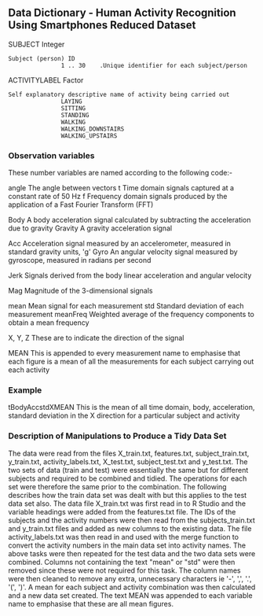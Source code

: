 ## Data Dictionary - Human Activity Recognition Using Smartphones Reduced Dataset

SUBJECT				Integer

    Subject (person) ID
                   1 .. 30    .Unique identifier for each subject/person
           
ACTIVITYLABEL		Factor

    Self explanatory descriptive name of activity being carried out
                   LAYING
                   SITTING
                   STANDING
                   WALKING
                   WALKING_DOWNSTAIRS
                   WALKING_UPSTAIRS

### Observation variables
These number variables are named according to the following code:-

angle		The angle between vectors
t			Time domain signals captured at a constant rate of 50 Hz
f			Frequency domain signals produced by the application of a Fast Fourier Transform (FFT)

Body		A body acceleration signal calculated by subtracting the acceleration due to gravity
Gravity		A gravity acceleration signal

Acc			Acceleration signal measured by an accelerometer, measured in standard gravity units,  'g'
Gyro		An angular velocity signal measured by gyroscope, measured in radians per second

Jerk		Signals derived from the body linear acceleration and angular velocity

Mag			Magnitude of the 3-dimensional signals

mean		Mean signal for each measurement
std			Standard deviation of each measurement
meanFreq	Weighted average of the frequency components to obtain a mean frequency

X, Y, Z		These are to indicate the direction of the signal

MEAN		This is appended to every measurement name to emphasise that each 
         	figure is a mean of all the measurements for each subject carrying out
         	each activity


### Example
tBodyAccstdXMEAN	This is the mean of all time domain, body, acceleration, standard
                    deviation in the X direction for a particular subject and activity


### Description of Manipulations to Produce a Tidy Data Set
The data were read from the files X_train.txt, features.txt, subject_train.txt, y_train.txt,
activity_labels.txt, X_test.txt, subject_test.txt and y_test.txt.  The two sets of data
(train and test) were essentially the same but for different subjects and required to be
combined and tidied.  The operations for each set were therefore the same prior to the
combination.  The following describes how the train data set was dealt with but this applies
to the test data set also.  The data file X_train.txt was first read in to R Studio and the
variable headings were added from the features.txt file.  The IDs of the subjects and the
activity numbers were then read from the subjects_train.txt and y_train.txt files and added
as new columns to the existing data.  The file activity_labels.txt was then read in and used
with the merge function to convert the activity numbers in the main data set into activity
names.  The above tasks were then repeated for the test data and the two data sets were
combined.  Columns not containing the text "mean" or "std" were then removed since these
were not required for this task.  The column names were then cleaned to remove any extra,
unnecessary characters ie '-', ',', '.', '(', ')'.  A mean for each subject and activity
combination was then calculated and a new data set created.  The text MEAN was appended to
each variable name to emphasise that these are all mean figures.  